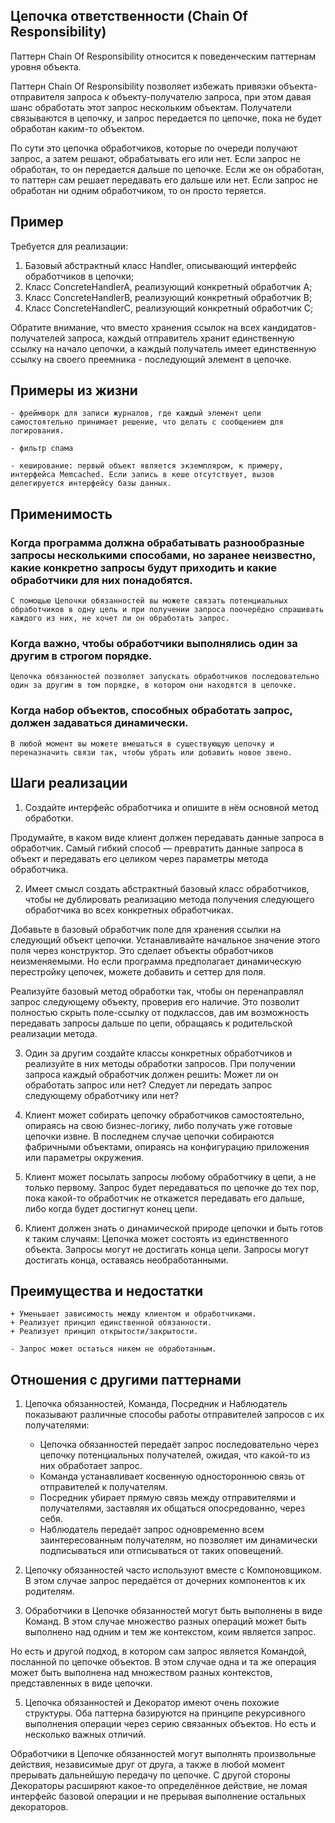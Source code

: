 ## Цепочка ответственности (Chain Of Responsibility)

Паттерн Chain Of Responsibility относится к поведенческим паттернам уровня объекта.

Паттерн Chain Of Responsibility позволяет избежать привязки объекта-отправителя запроса к объекту-получателю запроса,
при этом давая шанс обработать этот запрос нескольким объектам. Получатели связываются в цепочку, и запрос передается по
цепочке, пока не будет обработан каким-то объектом.

По сути это цепочка обработчиков, которые по очереди получают запрос, а затем решают, обрабатывать его или нет. Если
запрос не обработан, то он передается дальше по цепочке. Если же он обработан, то паттерн сам решает передавать его
дальше или нет. Если запрос не обработан ни одним обработчиком, то он просто теряется.

## Пример

Требуется для реализации:

1. Базовый абстрактный класс Handler, описывающий интерфейс обработчиков в цепочки;
2. Класс ConcreteHandlerA, реализующий конкретный обработчик A;
3. Класс ConcreteHandlerB, реализующий конкретный обработчик B;
4. Класс ConcreteHandlerC, реализующий конкретный обработчик C;

Обратите внимание, что вместо хранения ссылок на всех кандидатов-получателей запроса, каждый отправитель хранит
единственную ссылку на начало цепочки, а каждый получатель имеет единственную ссылку на своего преемника - последующий
элемент в цепочке.

## Примеры из жизни

    - фреймворк для записи журналов, где каждый элемент цепи самостоятельно принимает решение, что делать с сообщением для логирования.

    - фильтр спама

    - кеширование: первый объект является экземпляром, к примеру, интерфейса Memcached. Если запись в кеше отсутствует, вызов делегируется интерфейсу базы данных.

## Применимость

### Когда программа должна обрабатывать разнообразные запросы несколькими способами, но заранее неизвестно, какие конкретно запросы будут приходить и какие обработчики для них понадобятся.

    С помощью Цепочки обязанностей вы можете связать потенциальных обработчиков в одну цепь и при получении запроса поочерёдно спрашивать каждого из них, не хочет ли он обработать запрос.

### Когда важно, чтобы обработчики выполнялись один за другим в строгом порядке.

    Цепочка обязанностей позволяет запускать обработчиков последовательно один за другим в том порядке, в котором они находятся в цепочке.

### Когда набор объектов, способных обработать запрос, должен задаваться динамически.

    В любой момент вы можете вмешаться в существующую цепочку и переназначить связи так, чтобы убрать или добавить новое звено.

## Шаги реализации

1. Создайте интерфейс обработчика и опишите в нём основной метод обработки.

Продумайте, в каком виде клиент должен передавать данные запроса в обработчик. Самый гибкий способ — превратить данные
запроса в объект и передавать его целиком через параметры метода обработчика.

2. Имеет смысл создать абстрактный базовый класс обработчиков, чтобы не дублировать реализацию метода получения
   следующего обработчика во всех конкретных обработчиках.

Добавьте в базовый обработчик поле для хранения ссылки на следующий объект цепочки. Устанавливайте начальное значение
этого поля через конструктор. Это сделает объекты обработчиков неизменяемыми. Но если программа предполагает
динамическую перестройку цепочек, можете добавить и сеттер для поля.

Реализуйте базовый метод обработки так, чтобы он перенаправлял запрос следующему объекту, проверив его наличие. Это
позволит полностью скрыть поле-ссылку от подклассов, дав им возможность передавать запросы дальше по цепи, обращаясь к
родительской реализации метода.

3. Один за другим создайте классы конкретных обработчиков и реализуйте в них методы обработки запросов. При получении
   запроса каждый обработчик должен решить:
   Может ли он обработать запрос или нет?
   Следует ли передать запрос следующему обработчику или нет?

4. Клиент может собирать цепочку обработчиков самостоятельно, опираясь на свою бизнес-логику, либо получать уже готовые
   цепочки извне. В последнем случае цепочки собираются фабричными объектами, опираясь на конфигурацию приложения или
   параметры окружения.

5. Клиент может посылать запросы любому обработчику в цепи, а не только первому. Запрос будет передаваться по цепочке до
   тех пор, пока какой-то обработчик не откажется передавать его дальше, либо когда будет достигнут конец цепи.

6. Клиент должен знать о динамической природе цепочки и быть готов к таким случаям:
   Цепочка может состоять из единственного объекта.
   Запросы могут не достигать конца цепи.
   Запросы могут достигать конца, оставаясь необработанными.

## Преимущества и недостатки

    + Уменьшает зависимость между клиентом и обработчиками.
    + Реализует принцип единственной обязанности.
    + Реализует принцип открытости/закрытости.

    - Запрос может остаться никем не обработанным.

## Отношения с другими паттернами

1. Цепочка обязанностей, Команда, Посредник и Наблюдатель показывают различные способы работы отправителей запросов с их
   получателями:
    - Цепочка обязанностей передаёт запрос последовательно через цепочку потенциальных получателей, ожидая, что какой-то
      из них обработает запрос.
    - Команда устанавливает косвенную одностороннюю связь от отправителей к получателям.
    - Посредник убирает прямую связь между отправителями и получателями, заставляя их общаться опосредованно, через
      себя.
    - Наблюдатель передаёт запрос одновременно всем заинтересованным получателям, но позволяет им динамически
      подписываться или отписываться от таких оповещений.

2. Цепочку обязанностей часто используют вместе с Компоновщиком. В этом случае запрос передаётся от дочерних компонентов
   к их родителям.

3. Обработчики в Цепочке обязанностей могут быть выполнены в виде Команд. В этом случае множество разных операций может
   быть выполнено над одним и тем же контекстом, коим является запрос.

Но есть и другой подход, в котором сам запрос является Командой, посланной по цепочке объектов. В этом случае одна и та
же операция может быть выполнена над множеством разных контекстов, представленных в виде цепочки.

5. Цепочка обязанностей и Декоратор имеют очень похожие структуры. Оба паттерна базируются на принципе рекурсивного
   выполнения операции через серию связанных объектов. Но есть и несколько важных отличий.

Обработчики в Цепочке обязанностей могут выполнять произвольные действия, независимые друг от друга, а также в любой
момент прерывать дальнейшую передачу по цепочке. С другой стороны Декораторы расширяют какое-то определённое действие,
не ломая интерфейс базовой операции и не прерывая выполнение остальных декораторов.




